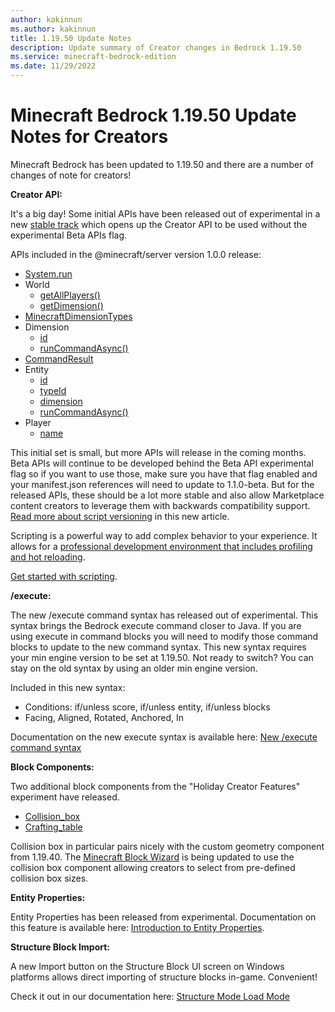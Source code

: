 ```yaml
---
author: kakinnun
ms.author: kakinnun
title: 1.19.50 Update Notes
description: Update summary of Creator changes in Bedrock 1.19.50
ms.service: minecraft-bedrock-edition
ms.date: 11/29/2022
---
```

# Minecraft Bedrock 1.19.50 Update Notes for Creators

Minecraft Bedrock has been updated to 1.19.50 and there are a number of changes of note for creators!

**Creator API:**

It's a big day! Some initial APIs have been released out of experimental in a new [stable track](./ScriptVersioning.md) which opens up the Creator API to be used without the experimental Beta APIs flag.

APIs included in the @minecraft/server version 1.0.0 release:

- [System.run](../PriorScriptAPI/minecraft/server-1xx/System.md#run)
- World
  - [getAllPlayers()](../PriorScriptAPI/minecraft/server-1xx/World.md#getallplayers)
  - [getDimension()](../PriorScriptAPI/minecraft/server-1xx/World.md#getdimension)
- [MinecraftDimensionTypes](../PriorScriptAPI/minecraft/server-1xx/MinecraftDimensionTypes.md)
- Dimension
  - [id](../PriorScriptAPI/minecraft/server-1xx/Dimension.md#id)
  - [runCommandAsync()](../PriorScriptAPI/minecraft/server-1xx/Dimension.md#runcommandasync)
- [CommandResult](../PriorScriptAPI/minecraft/server-1xx/CommandResult.md)
- Entity
  - [id](../PriorScriptAPI/minecraft/server-1xx/Entity.md#id)
  - [typeId](../PriorScriptAPI/minecraft/server-1xx/Entity.md#typeid)
  - [dimension](../PriorScriptAPI/minecraft/server-1xx/Entity.md#dimension)
  - [runCommandAsync()](../PriorScriptAPI/minecraft/server-1xx/Entity.md#runcommandasync)
- Player
  - [name](../PriorScriptAPI/minecraft/server-1xx/Player.md#name)

This initial set is small, but more APIs will release in the coming months. Beta APIs will continue to be developed behind the Beta API experimental flag so if you want to use those, make sure you have that flag enabled and your manifest.json references will need to update to 1.1.0-beta. But for the released APIs, these should be a lot more stable and also allow Marketplace content creators to leverage them with backwards compatibility support. [Read more about script versioning](./ScriptVersioning.md) in this new article.

Scripting is a powerful way to add complex behavior to your experience. It allows for a [professional development environment that includes profiling and hot reloading](./ScriptDeveloperTools.md).

[Get started with scripting](https://aka.ms/startwithmcscript).

**/execute:**

The new /execute command syntax has released out of experimental. This syntax brings the Bedrock execute command closer to Java. If you are using execute in command blocks you will need to modify those command blocks to update to the new command syntax. This new syntax requires your min engine version to be set at 1.19.50. Not ready to switch? You can stay on the old syntax by using an older min engine version.

Included in this new syntax:

- Conditions: if/unless score, if/unless entity, if/unless blocks
- Facing, Aligned, Rotated, Anchored, In

Documentation on the new execute syntax is available here: [New /execute command syntax](CommandsNewExecute.md)

**Block Components:**

Two additional block components from the "Holiday Creator Features" experiment have released.

- [Collision_box](../Reference/Content/BlockReference/Examples/BlockComponents/minecraftBlock_collision_box.md)
- [Crafting_table](../Reference/Content/BlockReference/Examples/BlockComponents/minecraftBlock_crafting_table.md)

Collision box in particular pairs nicely with the custom geometry component from 1.19.40. The [Minecraft Block Wizard](MinecraftBlockWizard.md) is being updated to use the collision box component allowing creators to select from pre-defined collision box sizes.

**Entity Properties:**

Entity Properties has been released from experimental. Documentation on this feature is available here: [Introduction to Entity Properties](IntroductionToEntityProperties.md).

**Structure Block Import:**

A new Import button on the Structure Block UI screen on Windows platforms allows direct importing of structure blocks in-game. Convenient!

Check it out in our documentation here: [Structure Mode Load Mode](IntroductionToStructureBlocks.md#load-mode)

